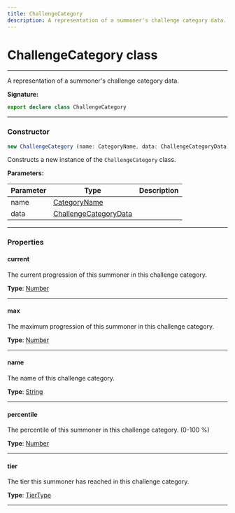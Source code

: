 ```yaml
---
title: ChallengeCategory
description: A representation of a summoner's challenge category data.
---
```


# ChallengeCategory class

---

A representation of a summoner's challenge category data.

**Signature:**

```ts
export declare class ChallengeCategory 
```

---

### Constructor

```ts
new ChallengeCategory (name: CategoryName, data: ChallengeCategoryData)
```

Constructs a new instance of the `ChallengeCategory` class.

**Parameters:**

| Parameter | Type | Description |
| --------- | ---- | ----------- |
| name | [CategoryName](/api/categoryname) |  |
| data | [ChallengeCategoryData](/api/challengecategorydata) |  |
---

### Properties

#### current

The current progression of this summoner in this challenge category.



**Type**: [Number](https://developer.mozilla.org/en-US/docs/Web/JavaScript/Reference/Global_Objects/Number)

---

#### max

The maximum progression of this summoner in this challenge category.



**Type**: [Number](https://developer.mozilla.org/en-US/docs/Web/JavaScript/Reference/Global_Objects/Number)

---

#### name

The name of this challenge category.



**Type**: [String](https://developer.mozilla.org/en-US/docs/Web/JavaScript/Reference/Global_Objects/String)

---

#### percentile

The percentile of this summoner in this challenge category. (0-100 %)



**Type**: [Number](https://developer.mozilla.org/en-US/docs/Web/JavaScript/Reference/Global_Objects/Number)

---

#### tier

The tier this summoner has reached in this challenge category.



**Type**: [TierType](/api/tiertype)

---

